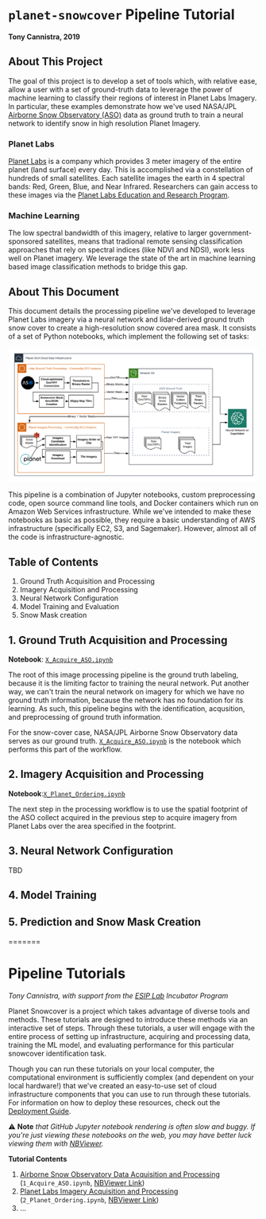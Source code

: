 # `planet-snowcover` Pipeline Tutorial

**Tony Cannistra, 2019**

## About This Project
The goal of this project is to develop a set of tools which, with relative ease, allow a user with a set of ground-truth data to leverage the power of machine learning to classify their regions of interest in Planet Labs Imagery. In particular, these examples demonstrate how we've used NASA/JPL [Airborne Snow Observatory (ASO)](https://aso.jpl.nasa.gov) data as ground truth to train a neural network to identify snow in high resolution Planet Imagery.

### Planet Labs

[Planet Labs](https://www.planet.com/) is a company which provides 3 meter imagery of the entire planet (land surface) every day. This is accomplished via a constellation of hundreds of small satellites. Each satellite images the earth in 4 spectral bands: Red, Green, Blue, and Near Infrared. Researchers can gain access to these images via the [Planet Labs Education and Research Program](https://www.planet.com/markets/education-and-research/).

### Machine Learning

The low spectral bandwidth of this imagery, relative to larger government-sponsored satellites, means that tradional remote sensing classification approaches that rely on spectral indices (like NDVI and NDSI), work less well on Planet imagery. We leverage the state of the art in machine learning based image classification methods to bridge this gap.

## About This Document

This document details the processing pipeline we've developed to leverage Planet Labs imagery via a neural network and lidar-derived ground truth snow cover to create a high-resolution snow covered area mask. It consists of a set of Python notebooks, which implement the following set of tasks:

![infr](infra-schematic.png)

This pipeline is a combination of Jupyter notebooks, custom preprocessing code, open source command line tools, and Docker containers which run on Amazon Web Services infrastructure. While we've intended to make these notebooks as basic as possible, they require a basic understanding of AWS infrastructure (specifically EC2, S3, and Sagemaker). However, almost all of the code is infrastructure-agnostic.


## Table of Contents

1. Ground Truth Acquisition and Processing
2. Imagery Acquisition and Processing
2. Neural Network Configuration
3. Model Training and Evaluation
4. Snow Mask creation

## 1. Ground Truth Acquisition and Processing
**Notebook**: [`X_Acquire_ASO.ipynb`](X_Acquire_ASO.html)

The root of this image processing pipeline is the ground truth labeling, because it is the limiting factor to training the neural network. Put another way, we can't train the neural network on imagery for which we have no ground truth information, because the network has no foundation for its learning. As such, this pipeline begins with the identification, acqusition, and preprocessing of ground truth information.

For the snow-cover case, NASA/JPL Airborne Snow Observatory data serves as our ground truth. [`X_Acquire_ASO.ipynb`](X_Acquire_ASO.html) is the notebook which performs this part of the workflow.

## 2. Imagery Acquisition and Processing
**Notebook**:[`X_Planet_Ordering.ipynb`](X_Planet_Ordering.html)

The next step in the processing workflow is to use the spatial footprint of the ASO collect acquired in the previous step to acquire imagery from Planet Labs over the area specified in the footprint.

## 3. Neural Network Configuration

TBD


## 4. Model Training


## 5. Prediction and Snow Mask Creation
=======
# Pipeline Tutorials
*Tony Cannistra, with support from the [ESIP Lab](https://www.esipfed.org/lab) Incubator Program*

Planet Snowcover is a project which takes advantage of diverse tools and methods. These tutorials are designed to introduce these methods via an interactive set of steps. Through these tutorials, a user will engage with the entire process of setting up infrastructure, acquiring and processing data, training the ML model, and evaluating performance for this particular snowcover identification task.

Though you can run these tutorials on your local computer, the computational environment is sufficiently complex (and dependent on your local hardware!) that we've created an easy-to-use set of cloud infrastructure components that you can use to run through these tutorials. For information on how to deploy these resources, check out the [Deployment Guide](../deployment/README.md).

⚠️ **Note** *that GitHub Jupyter notebook rendering is often slow and buggy. If you're just viewing these notebooks on the web, you may have better luck viewing them with [NBViewer](https://nbviewer.jupyter.org).*

**Tutorial Contents**

1. [Airborne Snow Observatory Data Acquisition and Processing ](./1_Acquire_ASO.ipynb) (`1_Acquire_ASO.ipynb`, [NBViewer Link](https://nbviewer.jupyter.org/github/acannistra/planet-snowcover/blob/master/pipeline/1_Acquire_ASO.ipynb))
2. [Planet Labs Imagery Acquisition and Processing](./2_Planet_Ordering.ipynb) (`2_Planet_Ordering.ipynb`, [NBViewer Link](https://nbviewer.jupyter.org/github/acannistra/planet-snowcover/blob/master/pipeline/2_Planet_Ordering.ipynb))
3. ...

